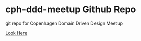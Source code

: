 # cph-ddd-meetup Github Repo
git repo for Copenhagen Domain Driven Design Meetup

[Look Here](./strategic%20domain%20driven%20exercises/README.md)